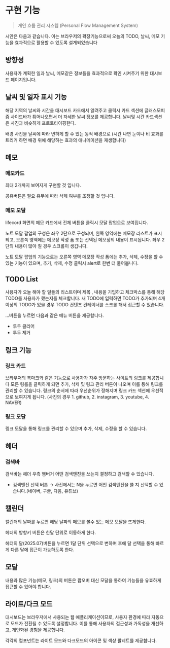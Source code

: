 # 구현 기능

> 개인 흐름 관리 시스템 (Personal Flow Management System)

시안은 다음과 같습니다. 이는 브라우저의 확장기능으로써 오늘의 TODO, 날씨, 메모 기능을 효과적으로 활용할 수 있도록 설계되었습니다

## 방향성

사용자가 계획한 일과 날씨, 메모같은 정보들을 효과적으로 확인 시켜주기 위한 대시보드 페이지입니다.

## 날씨 및 일자 표시 기능

해당 지역의 날씨와 시간을 대시보드 카드에서 알려주고 클릭시 카드 섹션에 글래스모피즘 사이드바가 튀어나오면서 더 자세한 날씨 정보를 제공합니다. 날씨및 시간 카드섹션은 사진과 비슷하게 프로토타이핑한다.

배경 사진을 날씨에 따라 변하게 할 수 있는 동적 배경으로 (시간 나면 눈이나 비 효과를 트리거 하면 배경 위에 해당하는 효과의 애니메이션을 재생합니다)

## 메모

### 메모카드

최대 2개까지 보여지게 구현할 것 입니다.

공유버튼은 필요 유무에 따라 삭제 여부를 조정할 것 입니다.

### 메모 모달

lifecord 화면의 메모 카드에서 전체 버튼을 클릭시 모달 팝업으로 보여집니다.

노트 모달 팝업의 구성은 좌우 2단으로 구성되며, 왼쪽 영역에는 메모장 리스트가 표시되고, 오른쪽 영역에는 메모장 작성 폼 또는 선택된 메모장의 내용이 표시됩니다. 좌우 2단의 내용이 많아 질 경우 스크롤이 생깁니다.

노트 모달 팝업의 기능으로는 오른쪽 영역 메모장 작성 폼에는 추가, 삭제, 수정을 할 수 있는 기능이 있으며, 추가, 삭제, 수정 클릭시 alert로 한번 더 물어봅니다.

## TODO List

사용자가 오늘 해야 할 일들의 리스트이며 제목 , 내용을 기입하고 체크박스를 통해 해당 TODO를 사용자가 했는지를 체크합니다. 새 TODO에 입력하면 TODO가 추가되며 4개 이상의 TODO가 있을 경우 TODO 컨텐츠 컨테이너를 스크롤 해서 접근할 수 있습니다.

…버튼을 누르면 다음과 같은 메뉴 버튼을 제공합니다.

- 투두 클리어
- 투두 제거

## 링크 기능

### 링크 카드

브라우저의 북마크와 같은 기능으로 사용자가 자주 방문하는 사이트의 링크를 제공합니다 모든 링를을 클릭하게 되면 추가, 삭제 및 링크 관리 버튼이 나오며 이를 통해 링크를 관리할 수 있습니다. 링크의 순서에 따라 우선순위가 정해지며 링크 카드 섹션에 우선적으로 보여지게 됩니다. (사진의 경우 1. github, 2. instagram, 3. youtube, 4. NAVER)

### 링크 모달

링크 모달을 통해 링크를 관리할 수 있으며 추가, 삭제, 수정을 할 수 있습니다.

## 헤더

### 검색바

검색바는 헤더 우측 햄버거 어떤 검색엔진을 쓰는지 결정하고 검색할 수 있습니다.

- 검색엔진 선택 버튼 → 사진에서는 N을 누르면 어떤 검색엔진을 쓸 지 선택할 수 있습니다.(네이버, 구글, 다음, 유튜브)

## 캘린더

캘린더의 날짜를 누르면 해당 날짜의 메모를 볼수 있는 메모 모달을 뜨게한다.

헤더의 방향키 버튼은 한달 단위로 이동하게 한다.

헤더의 달(2025.07)버튼을 누르면 1달 단위 선택으로 변하며 후에 달 선택을 통해 빠르게 다른 달에 접근이 가능하도록 한다.

## 모달

내용과 많은 기능(메모, 링크)의 버튼은 팝오버 대신 모달을 통하여 기능들을 유효하게 접근할 수 있어야 합니다.

## 라이트/다크 모드

대시보드는 브라우저에서 사용되는 웹 애플리케이션이므로, 사용자 환경에 따라 자동으로 모드가 전환될 수 있도록 설정합니다. 이를 통해 사용자의 접근성과 가독성을 개선하고, 개인화된 경험을 제공합니다.

각각의 컴포넌트는 라이트 모드와 다크모드의 아이콘 및 색상 팔레트를 제공합니다.
